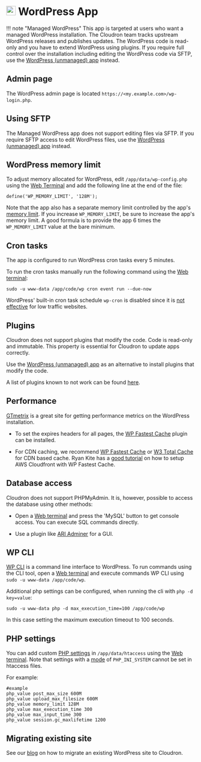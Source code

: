 # <img src="/documentation/img/wordpress-logo.png" width="25px"> WordPress App

!!! note "Managed WordPress"
    This app is targeted at users who want a managed WordPress installation. The
    Cloudron team tracks upstream WordPress releases and publishes updates. The WordPress
    code is read-only and you have to extend WordPress using plugins. If you require full
    control over the installation including editing the WordPress code via SFTP, use the
    [WordPress (unmanaged) app](/documentation/apps/wordpress-unmanaged) instead.

## Admin page

The WordPress admin page is located `https://<my.example.com>/wp-login.php`.

## Using SFTP

The Managed WordPress app does not support editing files via SFTP. If you require SFTP access
to edit WordPress files, use the [WordPress (unmanaged) app](/documentation/apps/wordpress-unmanaged) instead.

## WordPress memory limit

To adjust memory allocated for WordPress, edit `/app/data/wp-config.php` using the [Web Terminal](/documentation/apps#web-terminal)
and add the following line at the end of the file:

```
define('WP_MEMORY_LIMIT', '128M');
```

Note that the app also has a separate memory limit controlled by the app's [memory limit](https://cloudron.io/documentation/apps/#increasing-the-memory-limit-of-an-app). If you increase `WP_MEMORY_LIMIT`, be sure to increase the app's memory limit. A good formula is to provide the app 6 times the `WP_MEMORY_LIMIT` value at the bare minimum.

## Cron tasks

The app is configured to run WordPress cron tasks every 5 minutes.

To run the cron tasks manually run the following command using the
[Web terminal](/documentation/apps#web-terminal):

```
sudo -u www-data /app/code/wp cron event run --due-now
```

WordPress' built-in cron task schedule `wp-cron` is disabled since
it is [not effective](https://www.lucasrolff.com/wordpress/why-wp-cron-sucks/)
for low traffic websites.

## Plugins

Cloudron does not support plugins that modify the code. Code is read-only
and immutable. This property is essential for Cloudron to update apps correctly.

Use the [WordPress (unmanaged) app](/documentation/apps/wordpress-unmanaged) as an alternative
to install plugins that modify the code.

A list of plugins known to not work can be found [here](https://git.cloudron.io/cloudron/wordpress-app/issues?label_name%5B%5D=plugin).

## Performance

[GTmetrix](https://gtmetrix.com) is a great site for getting performance metrics on the
WordPress installation.

* To set the expires headers for all pages, the [WP Fastest Cache](https://wordpress.org/plugins/wp-fastest-cache/)
  plugin can be installed.

* For CDN caching, we recommend [WP Fastest Cache](https://wordpress.org/plugins/wp-fastest-cache/) or
[W3 Total Cache](https://wordpress.org/plugins/w3-total-cache/) for CDN based cache. Ryan Kite has a
[good tutorial](https://ryan-kite.com/how-to-create-a-cdn-for-wp-fastest-cache-with-aws-cloudfront/) on
how to setup AWS Cloudfront with WP Fastest Cache.

## Database access

Cloudron does not support PHPMyAdmin. It is, however, possible to access the database
using other methods:

* Open a [Web terminal](/documentation/apps#web-terminal) and press the 'MySQL' button to get console
  access. You can execute SQL commands directly.

* Use a plugin like [ARI Adminer](https://wordpress.org/plugins/ari-adminer/) for a GUI.

## WP CLI

[WP CLI](http://wp-cli.org/) is a command line interface to WordPress. To run commands
using the CLI tool, open a [Web terminal](/documentation/apps#web-terminal) and
execute commands WP CLI using `sudo -u www-data /app/code/wp`.

Additional php settings can be configured, when running the cli with `php -d key=value`:
```
sudo -u www-data php -d max_execution_time=100 /app/code/wp
```
In this case setting the maximum execution timeout to 100 seconds.

## PHP settings

You can add custom [PHP settings](http://php.net/manual/en/ini.core.php) in `/app/data/htaccess`
using the [Web terminal](/documentation/apps#web-terminal). Note that settings with a [mode](http://php.net/manual/en/configuration.changes.modes.php) of `PHP_INI_SYSTEM` cannot be set in htaccess files.

For example:
```
#example
php_value post_max_size 600M
php_value upload_max_filesize 600M
php_value memory_limit 128M
php_value max_execution_time 300
php_value max_input_time 300
php_value session.gc_maxlifetime 1200
```

## Migrating existing site

See our [blog](/blog/2018-11-05-wordpress-migration.html) on how to migrate an existing
WordPress site to Cloudron.


